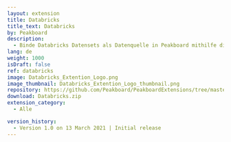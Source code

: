 ```yaml
---
layout: extension
title: Databricks
title_text: Databricks
by: Peakboard
description: 
  - Binde Databricks Datensets als Datenquelle in Peakboard mithilfe dieser Extension an.
lang: de
weight: 1000
isDraft: false
ref: databricks
image: Databricks_Extention_Logo.png
image_thumbnail: Databricks_Extention_Logo_thumbnail.png
repository: https://github.com/Peakboard/PeakboardExtensions/tree/master/Databricks
download: Databricks.zip
extension_category:
  - Alle

version_history:
  - Version 1.0 on 13 March 2021 | Initial release
---
```

